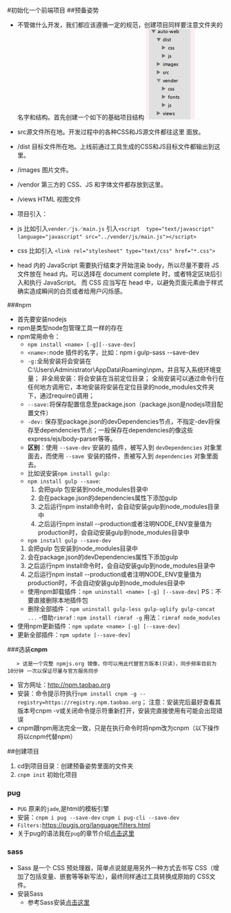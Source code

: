 #初始化一个前端项目
 ##预备姿势
  - 不管做什么开发，我们都应该遵循一定的规范，创建项目同样要注意文件夹的名字和结构。首先创建一个如下的基础项目结构
 ![](/assets/Snip20161126_16.png)
   - src源文件所在地。开发过程中的各种CSS和JS源文件都往这里   面放。
   - /dist 目标文件所在地。上线前通过工具生成的CSS和JS目标文件都输出到这里。
   - /images 图片文件。
   - /vendor 第三方的 CSS、JS 和字体文件都存放到这里。
   - /views HTML 视图文件

   - 项目引入：
   - js 比如引入`vender／js／main.js` 引入`<script  type="text/javascript" language="javascript" src="../vender/js/main.js"></script>`
   - css 比如引入 `<link rel="stylesheet" type="text/css" href="*.css">`
   - head 内的 JavaScript 需要执行结束才开始渲染 body，所以尽量不要将 JS 文件放在 head 内。可以选择在 document complete 时，或者特定区块后引入和执行 JavaScript。
而 CSS 应当写在 head 中，以避免页面元素由于样式确实造成瞬间的白页或者给用户闪烁感。

 ###npm
 - 首先要安装nodejs
 - npm是类型node包管理工具一样的存在
 - npm常用命令：
   - `npm install <name> [-g][--save-dev]`
    - `<name>:`node 插件的名字，比如：npm i gulp-sass --save-dev
    - `-g:`全局安装将会安装在C:\Users\Administrator\AppData\Roaming\npm，并且写入系统环境变量；  非全局安装：将会安装在当前定位目录；  全局安装可以通过命令行在任何地方调用它，本地安装将安装在定位目录的node_modules文件夹下，通过require()调用；
    - `--save:`将保存配置信息至package.json（package.json是nodejs项目配置文件）
    - `-dev:` 保存至package.json的devDependencies节点，不指定-dev将保存至dependencies节点；一般保存在dependencies的像这些express/ejs/body-parser等等。
    - **区别**：使用 `--save-dev` 安装的 插件，被写入到 `devDependencies` 对象里面去，而使用 `--save `安装的插件，责被写入到 `dependencies` 对象里面去。
   - 比如说安装`npm install gulp:`
    - `npm install gulp --save`:
      1. 会把gulp 包安装到node_modules目录中
      2. 会在package.json的dependencies属性下添加gulp 
      3. 之后运行npm install命令时，会自动安装gulp到node_modules目录中
      4. 之后运行npm install --production或者注明NODE_ENV变量值为production时，会自动安装gulp到node_modules目录中
     - `npm install gulp --save-dev`
      1. 会把gulp 包安装到node_modules目录中
      2. 会在package.json的devDependencies属性下添加gulp 
      3. 之后运行npm install命令时，会自动安装gulp到node_modules目录中
      4. 之后运行npm install --production或者注明NODE_ENV变量值为production时，不会自动安装gulp到node_modules目录中
   - 使用npm卸载插件：`npm uninstall <name> [-g] [--save-dev]`  PS：不要直接删除本地插件包
   - 删除全部插件：`npm uninstall gulp-less gulp-uglify gulp-concat ...`
    -借助`rimraf：npm install rimraf -g` 用法：`rimraf node_modules`
  - 使用npm更新插件：`npm update <name> [-g] [--save-dev]`
   - 更新全部插件：`npm update [--save-dev]`
 
 ###选装**cnpm**
  
       > 这是一个完整 npmjs.org 镜像，你可以用此代替官方版本(只读)，同步频率目前为 10分钟 一次以保证尽量与官方服务同步
   
   - 官方网址：http://npm.taobao.org
   - 安装：命令提示符执行`npm install cnpm -g --registry=https://registry.npm.taobao.org`；  注意：安装完后最好查看其版本号cnpm -v或关闭命令提示符重新打开，安装完直接使用有可能会出现错误
   - cnpm跟npm用法完全一致，只是在执行命令时将npm改为cnpm（以下操作将以cnpm代替npm）
    
##创建项目
 1. cd到项目目录：创建预备姿势里面的文件夹
 2. `cnpm init` 初始化项目
 
 ### pug
  - `PUG` 原来的`jade`,是html的模板引擎
  - 安装：`cnpm i pug --save-dev`
         `cnpm i pug-cli --save-dev`
  - `Filters:`https://pugjs.org/language/filters.html
  - 关于pug的语法我在`pug`的章节介绍[点击这里](1.2.PUG.md)
 ### sass
  - Sass 是一个 CSS 预处理器，简单点说就是用另外一种方式去书写 CSS（增加了包括变量、嵌套等等新写法），最终同样通过工具转换成原始的 CSS文件。
   - 安装Sass
     - 参考Sass安装[点击这里](../section2/2.1.Sass安装.md)
 
   



